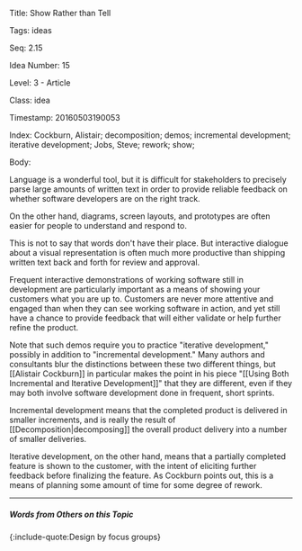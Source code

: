 Title:  Show Rather than Tell

Tags:   ideas

Seq:    2.15

Idea Number: 15

Level:  3 - Article

Class:  idea

Timestamp: 20160503190053

Index:  Cockburn, Alistair; decomposition; demos; incremental development; iterative development; Jobs, Steve; rework; show; 

Body:

Language is a wonderful tool, but it is difficult for stakeholders to precisely parse large amounts of written text in order to provide reliable feedback on whether software developers are on the right track.

On the other hand, diagrams, screen layouts, and prototypes are often easier for people to understand and respond to.

This is not to say that words don't have their place. But interactive dialogue about a visual representation is often much more productive than shipping written text back and forth for review and approval.

Frequent interactive demonstrations of working software still in development are particularly important as a means of showing your customers what you are up to. Customers are never more attentive and engaged than when they can see working software in action, and yet still have a chance to provide feedback that will either validate or help further refine the product.

Note that such demos require you to practice "iterative development," possibly in addition to "incremental development." Many authors and consultants blur the distinctions between these two different things, but [[Alistair Cockburn]] in particular makes the point in his piece "[[Using Both Incremental and Iterative Development]]" that they are different, even if they may both involve software development done in frequent, short sprints.

Incremental development means that the completed product is delivered in smaller increments, and is really the result of [[Decomposition|decomposing]] the overall product delivery into a number of smaller deliveries.

Iterative development, on the other hand, means that a partially completed feature is shown to the customer, with the intent of eliciting further feedback before finalizing the feature. As Cockburn points out, this is a means of planning some amount of time for some degree of rework.

----

##### Words from Others on this Topic

{:include-quote:Design by focus groups}
